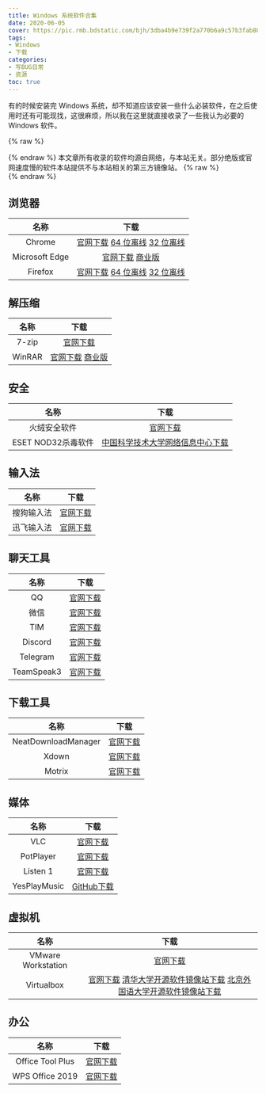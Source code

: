 ```yaml
---
title: Windows 系统软件合集
date: 2020-06-05
cover: https://pic.rmb.bdstatic.com/bjh/3dba4b9e739f2a770b6a9c57b3fab802.png
tags:
- Windows
- 下载
categories:
- 写BUG日常
- 资源
toc: true
---
```

有的时候安装完 Windows 系统，却不知道应该安装一些什么必装软件，在之后使用时还有可能现找，这很麻烦，所以我在这里就直接收录了一些我认为必要的 Windows 软件。
<!--more-->
{% raw %}<article class="message is-success"><div class="message-body">{% endraw %}
本文章所有收录的软件均源自网络，与本站无关。部分绝版或官网速度慢的软件本站提供不与本站相关的第三方镜像站。
{% raw %}</div></article>{% endraw %}

## 浏览器

|名称|下载|
|:-:|:-:|
|Chrome|[官网下载](https://www.google.cn/chrome/) [64 位离线](https://www.google.cn/intl/zh-CN/chrome/thank-you.html?installdataindex=empty&standalone=1&statcb=0&defaultbrowser=0&platform=win64&installdataindex=defaultbrowser&extra=stablechannel) [32 位离线](https://www.google.cn/intl/zh-CN/chrome/thank-you.html?installdataindex=empty&standalone=1&statcb=0&defaultbrowser=0&platform=win&installdataindex=defaultbrowser&extra=stablechannel)|
|Microsoft Edge|[官网下载](https://www.microsoft.com/zh-cn/edge) [商业版](https://www.microsoft.com/zh-CN/edge/business/download)|
|Firefox|[官网下载](https://www.mozilla.org/zh-CN/firefox/all/#product-desktop-release) [64 位离线](https://download.mozilla.org/?product=firefox-latest-ssl&os=win64&lang=zh-CN) [32 位离线](https://download.mozilla.org/?product=firefox-latest-ssl&os=win&lang=zh-CN)|

## 解压缩

|名称|下载|
|:-:|:-:|
|7-zip|[官网下载](https://www.7-zip.org/)|
|WinRAR|[官网下载](https://www.rarlab.com/download.htm) [商业版](https://dl.lancdn.com/landian/soft/winrar/)|

## 安全

|名称|下载|
|:-:|:-:|
|火绒安全软件|[官网下载](https://www.huorong.cn/person5.html)|
|ESET NOD32杀毒软件|[中国科学技术大学网络信息中心下载](http://ustcnet.ustc.edu.cn/2015/0323/c11158a120698/page.htm)|

## 输入法

|名称|下载|
|:-:|:-:|
|搜狗输入法|[官网下载](https://pinyin.sogou.com/)|
|迅飞输入法|[官网下载](https://srf.xunfei.cn/)|

## 聊天工具

|名称|下载|
|:-:|:-:|
|QQ|[官网下载](https://im.qq.com/pcqq/)|
|微信|[官网下载](https://pc.weixin.qq.com/)|
|TIM|[官网下载](https://office.qq.com/download.html)|
|Discord|[官网下载](https://discord.com/download)|
|Telegram|[官网下载](https://desktop.telegram.org/)|
|TeamSpeak3|[官网下载](http://www.ts1.cn/download)|

## 下载工具

|名称|下载|
|:-:|:-:|
|NeatDownloadManager|[官网下载](http://neatdownloadmanager.com/file/NeatDM_setup.exe)|
|Xdown|[官网下载](https://xdown.org/)|
|Motrix|[官网下载](https://motrix.app/)|

## 媒体

|名称|下载|
|:-:|:-:|
|VLC|[官网下载](https://www.videolan.org/vlc/download-windows.html)|
|PotPlayer|[官网下载](http://www.potplayercn.com/download/)|
|Listen 1|[官网下载](http://listen1.github.io/listen1/)|
|YesPlayMusic|[GitHub下载](https://github.com/qier222/YesPlayMusic/releases/latest)|


## 虚拟机

|名称|下载|
|:-:|:-:|
|VMware Workstation|[官网下载](https://www.vmware.com/go/getworkstation-win)|
|Virtualbox|[官网下载](https://www.virtualbox.org/wiki/Downloads) [清华大学开源软件镜像站下载](https://mirrors.tuna.tsinghua.edu.cn/virtualbox/virtualbox-Win-latest.exe) [北京外国语大学开源软件镜像站下载](https://mirrors.bfsu.edu.cn/virtualbox/virtualbox-Win-latest.exe)|


## 办公

|名称|下载|
|:-:|:-:|
|Office Tool Plus|[官网下载](https://otp.landian.vip/zh-cn/download.html)|
|WPS Office 2019|[官网下载](https://pc.wps.cn/)|
